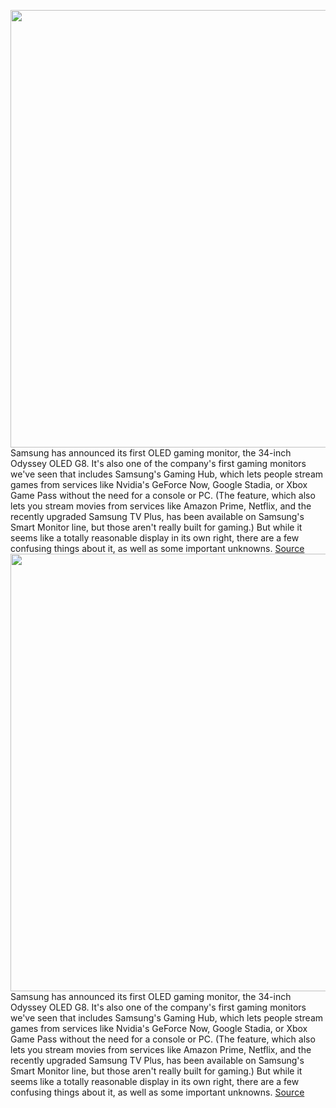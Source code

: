 <img src='https://cdn.vox-cdn.com/thumbor/eBJn3N4QKk-8tj4sxp1PwZarGuk=/0x0:2000x1333/1200x800/filters:focal(665x612:985x932)/cdn.vox-cdn.com/uploads/chorus_image/image/71308485/samsungmonitor.0.jpeg' width='700px' /><br/>
Samsung has announced its first OLED gaming monitor, the 34-inch Odyssey OLED G8. It's also one of the company's first gaming monitors we've seen that includes Samsung's Gaming Hub, which lets people stream games from services like Nvidia's GeForce Now, Google Stadia, or Xbox Game Pass without the need for a console or PC. (The feature, which also lets you stream movies from services like Amazon Prime, Netflix, and the recently upgraded Samsung TV Plus, has been available on Samsung's Smart Monitor line, but those aren't really built for gaming.) But while it seems like a totally reasonable display in its own right, there are a few confusing things about it, as well as some important unknowns.
<a href='https://www.theverge.com/2022/8/31/23330877/samsung-oled-gaming-monitor-odyssey-g8-quantum-dot'> Source <a/><img src='https://cdn.vox-cdn.com/thumbor/eBJn3N4QKk-8tj4sxp1PwZarGuk=/0x0:2000x1333/1200x800/filters:focal(665x612:985x932)/cdn.vox-cdn.com/uploads/chorus_image/image/71308485/samsungmonitor.0.jpeg' width='700px' /><br/>
Samsung has announced its first OLED gaming monitor, the 34-inch Odyssey OLED G8. It's also one of the company's first gaming monitors we've seen that includes Samsung's Gaming Hub, which lets people stream games from services like Nvidia's GeForce Now, Google Stadia, or Xbox Game Pass without the need for a console or PC. (The feature, which also lets you stream movies from services like Amazon Prime, Netflix, and the recently upgraded Samsung TV Plus, has been available on Samsung's Smart Monitor line, but those aren't really built for gaming.) But while it seems like a totally reasonable display in its own right, there are a few confusing things about it, as well as some important unknowns.
<a href='https://www.theverge.com/2022/8/31/23330877/samsung-oled-gaming-monitor-odyssey-g8-quantum-dot'> Source <a/>